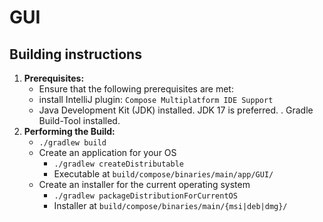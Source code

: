 # GUI


## Building instructions

1. **Prerequisites:**
    - Ensure that the following prerequisites are met:
    - install IntelliJ plugin: `Compose Multiplatform IDE Support`
    - Java Development Kit (JDK) installed. JDK 17 is preferred.
      . Gradle Build-Tool installed.
2. **Performing the Build:**
    - `./gradlew build` 
    - Create an application for your OS
       - `./gradlew createDistributable`
       - Executable at `build/compose/binaries/main/app/GUI/`
    - Create an installer for the current operating system
       - `./gradlew packageDistributionForCurrentOS`
       - Installer at `build/compose/binaries/main/{msi|deb|dmg}/`